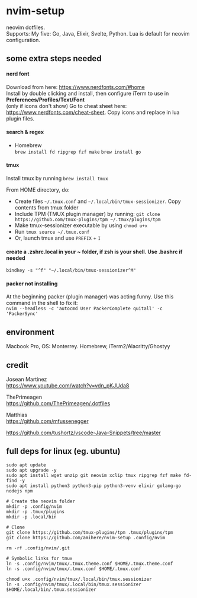 # nvim-setup
neovim dotfiles.  
Supports: My five: Go, Java, Elixir, Svelte, Python. Lua is default for neovim configuration.

## some extra steps needed

#### nerd font
Download from here: https://www.nerdfonts.com/#home<br>
Install by double clicking and install, then configure iTerm to use in **Preferences/Profiles/Text/Font**<br>
(only if icons don't show) Go to cheat sheet here: https://www.nerdfonts.com/cheat-sheet. Copy icons and replace in lua plugin files.

#### search & regex 
+ Homebrew  
```brew install fd ripgrep fzf make```
```brew install go```

#### tmux 
Install tmux by running ```brew install tmux```  

From HOME directory, do:  
- Create files ```~/.tmux.conf``` and ```~/.local/bin/tmux-sessionizer```. Copy contents from tmux folder
- Include TPM (TMUX plugin manager) by running: `git clone https://github.com/tmux-plugins/tpm ~/.tmux/plugins/tpm`  
- Make tmux-sessionizer executable by using ```chmod u+x```
- Run `tmux source ~/.tmux.conf`
- Or, launch tmux and use `PREFIX` + `I`

#### create a .zshrc.local in your ~ folder, if zsh is your shell. Use .bashrc if needed
```bindkey -s "^f" "~/.local/bin/tmux-sessionizer^M"```

#### packer not installing
At the beginning packer (plugin manager) was acting funny. Use this command in the shell to fix it: <br>
```nvim --headless -c 'autocmd User PackerComplete quitall' -c 'PackerSync'```

## environment

Macbook Pro, OS: Monterrey. Homebrew, iTerm2/Alacritty/Ghostyy

## credit

Josean Martinez  
https://www.youtube.com/watch?v=vdn_pKJUda8  

ThePrimeagen  
https://github.com/ThePrimeagen/.dotfiles  

Matthias  
https://github.com/mfussenegger  

https://github.com/tushortz/vscode-Java-Snippets/tree/master  

## full deps for linux (eg. ubuntu)
```
sudo apt update
sudo apt upgrade -y
sudo apt install wget unzip git neovim xclip tmux ripgrep fzf make fd-find -y
sudo apt install python3 python3-pip python3-venv elixir golang-go nodejs npm

# Create the neovim folder
mkdir -p .config/nvim
mkdir -p .tmux/plugins
mkdir -p .local/bin

# Clone
git clone https://github.com/tmux-plugins/tpm .tmux/plugins/tpm
git clone https://github.com/amihere/nvim-setup .config/nvim

rm -rf .config/nvim/.git

# Symbolic links for tmux
ln -s .config/nvim/tmux/.tmux.theme.conf $HOME/.tmux.theme.conf
ln -s .config/nvim/tmux/.tmux.conf $HOME/.tmux.conf

chmod u+x .config/nvim/tmux/.local/bin/tmux.sessionizer
ln -s .config/nvim/tmux/.local/bin/tmux.sessionizer $HOME/.local/bin/.tmux.sessionizer

```


